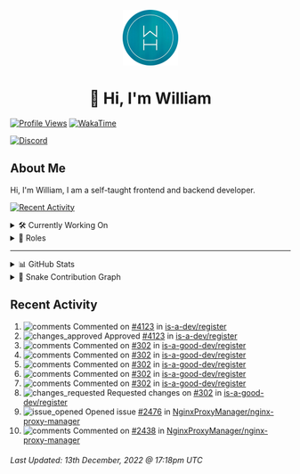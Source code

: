 <p align="center">
  <a href="https://williamharrison.me">
    <img src="https://raw.githubusercontent.com/WilliamDavidHarrison/WilliamDavidHarrison/main/assets/logo.png" height="100" width="100">
  </a>
</p>

<h1 align="center">👋 Hi, I'm William</h1>

[![Profile Views](https://komarev.com/ghpvc/?username=williamdavidharrison&color=blue&style=for-the-badge)](https://github.com/williamdavidharrison)
[![WakaTime](https://wakatime.com/badge/user/817e29c1-e1ac-4adc-936b-37bfa447c165.svg?style=for-the-badge)](https://wakatime.com/@wh)

[![Discord](https://lanyard.cnrad.dev/api/853158265466257448)](https://discord.com/users/853158265466257448)

## About Me
Hi, I'm William, I am a self-taught frontend and backend developer.

[![Recent Activity](https://img.shields.io/badge/-Recent%20Activity-333333?style=for-the-badge&logo=github)](https://github.williamharrison.dev/recent-activity)

<details>
  <summary>🛠️ Currently Working On</summary>
  <br>

  [![William's Utilities](https://img.shields.io/badge/-William's%20Utilities-333333?style=for-the-badge)](https://github.com/williamdavidharrison/williams-utilities)

</details>

<details>
  <summary>💼 Roles</summary>
  <br>

  [![Future Focus Accounting](https://img.shields.io/badge/Future%20Focus%20Accounting-Developer-222222?style=for-the-badge)](https://github.com/futurefocusaccounting/website)

  [![Open Domains](https://img.shields.io/badge/Open%20Domains-Maintainer-222222?style=for-the-badge)](https://github.com/open-domains/register)

  [![is-a.dev](https://img.shields.io/badge/is--a.dev-Helper-222222?style=for-the-badge)](https://github.com/is-a-dev/register)

  [![is-a-good.dev](https://img.shields.io/badge/is--a--good.dev-Helper-222222?style=for-the-badge)](https://github.com/is-a-good-dev/register)

  [![CMShark](https://img.shields.io/badge/CMShark-Alpha%20%26%20Beta%20Tester-222222?style=for-the-badge)](https://github.com/wclarkey/cmshark)

</details>

---

<details>
  <summary>📊 GitHub Stats</summary>
  <br>

  ![GitHub Stats](https://github-readme-stats.vercel.app/api?username=williamdavidharrison&theme=algolia&show_icons=true&border_radius=8&count_private=true&include_all_commits=true)

  ![Top Languages](https://github-readme-stats.vercel.app/api/top-langs/?username=williamdavidharrison&theme=algolia&layout=compact&border_radius=8)

  ![GitHub Streak](https://streak-stats.demolab.com/?user=WilliamDavidHarrison&theme=dark)

</details>

<details>
  <summary>🐍 Snake Contribution Graph</summary>
  <br>

  ![Snake Contribution Graph](https://github.com/WilliamDavidHarrison/WilliamDavidHarrison/blob/output/github-contribution-grid-snake.svg)

</details>

## Recent Activity

<!--RECENT_ACTIVITY:start-->
1. ![comments](https://cdn.jsdelivr.net/gh/Readme-Workflows/Readme-Icons@main/icons/octicons/Comment.svg) Commented on [#4123](https://github.com/is-a-dev/register/pull/4123#issuecomment-1348245145) in [is-a-dev/register](https://github.com/is-a-dev/register)
2. ![changes_approved](https://cdn.jsdelivr.net/gh/Readme-Workflows/Readme-Icons@main/icons/octicons/ApprovedChanges.svg) Approved [#4123](https://github.com/is-a-dev/register/pull/4123#pullrequestreview-1214899918) in [is-a-dev/register](https://github.com/is-a-dev/register)
3. ![comments](https://cdn.jsdelivr.net/gh/Readme-Workflows/Readme-Icons@main/icons/octicons/Comment.svg) Commented on [#302](https://github.com/is-a-good-dev/register/pull/302#issuecomment-1347903536) in [is-a-good-dev/register](https://github.com/is-a-good-dev/register)
4. ![comments](https://cdn.jsdelivr.net/gh/Readme-Workflows/Readme-Icons@main/icons/octicons/Comment.svg) Commented on [#302](https://github.com/is-a-good-dev/register/pull/302#discussion_r1046777653) in [is-a-good-dev/register](https://github.com/is-a-good-dev/register)
5. ![comments](https://cdn.jsdelivr.net/gh/Readme-Workflows/Readme-Icons@main/icons/octicons/Comment.svg) Commented on [#302](https://github.com/is-a-good-dev/register/pull/302#discussion_r1046777575) in [is-a-good-dev/register](https://github.com/is-a-good-dev/register)
6. ![comments](https://cdn.jsdelivr.net/gh/Readme-Workflows/Readme-Icons@main/icons/octicons/Comment.svg) Commented on [#302](https://github.com/is-a-good-dev/register/pull/302#discussion_r1046776433) in [is-a-good-dev/register](https://github.com/is-a-good-dev/register)
7. ![comments](https://cdn.jsdelivr.net/gh/Readme-Workflows/Readme-Icons@main/icons/octicons/Comment.svg) Commented on [#302](https://github.com/is-a-good-dev/register/pull/302#discussion_r1046777330) in [is-a-good-dev/register](https://github.com/is-a-good-dev/register)
8. ![changes_requested](https://cdn.jsdelivr.net/gh/Readme-Workflows/Readme-Icons@main/icons/octicons/RequestedChanges.svg) Requested changes on [#302](https://github.com/is-a-good-dev/register/pull/302#pullrequestreview-1214892544) in [is-a-good-dev/register](https://github.com/is-a-good-dev/register)
9. ![issue_opened](https://cdn.jsdelivr.net/gh/Readme-Workflows/Readme-Icons@main/icons/octicons/IssueOpened.svg) Opened issue [#2476](https://github.com/NginxProxyManager/nginx-proxy-manager/issues/2476) in [NginxProxyManager/nginx-proxy-manager](https://github.com/NginxProxyManager/nginx-proxy-manager)
10. ![comments](https://cdn.jsdelivr.net/gh/Readme-Workflows/Readme-Icons@main/icons/octicons/Comment.svg) Commented on [#2438](https://github.com/NginxProxyManager/nginx-proxy-manager/issues/2438#issuecomment-1347707952) in [NginxProxyManager/nginx-proxy-manager](https://github.com/NginxProxyManager/nginx-proxy-manager)
<!--RECENT_ACTIVITY:end-->

<!--RECENT_ACTIVITY:last_update-->
###### Last Updated: 13th December, 2022 @ 17:18pm UTC
<!--RECENT_ACTIVITY:last_update_end-->
